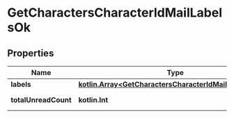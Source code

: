 
# GetCharactersCharacterIdMailLabelsOk

## Properties
Name | Type | Description | Notes
------------ | ------------- | ------------- | -------------
**labels** | [**kotlin.Array&lt;GetCharactersCharacterIdMailLabelsLabel&gt;**](GetCharactersCharacterIdMailLabelsLabel.md) | labels array |  [optional]
**totalUnreadCount** | **kotlin.Int** | total_unread_count integer |  [optional]



